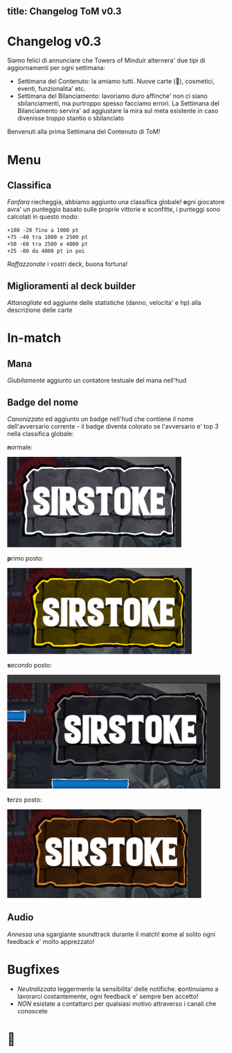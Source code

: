 title: Changelog ToM v0.3
---

# Changelog v0.3

Siamo felici di annunciare che Towers of Minduir alternera' due tipi di aggiornamenti per ogni settimana:

- Settimana del Contenuto: la amiamo tutti. Nuove carte (👀), cosmetici, eventi, funzionalita' etc.
- Settimana del Bilanciamento: lavoriamo duro affinche' non ci siano sbilanciamenti, ma purtroppo spesso facciamo errori. La Settimana del Bilanciamento servira' ad aggiustare la mira sul meta esistente in caso divenisse troppo stantio o sbilanciato

Benvenuti alla prima Settimana del Contenuto di ToM!

Menu
====

Classifica
----------

_Fanfara_ riecheggia, abbiamo aggiunto una classifica globale! **o**gni giocatore avra' un punteggio basato sulle proprie vittorie e sconfitte, i punteggi sono calcolati in questo modo:

```
+100 -20 fino a 1000 pt
+75 -40 tra 1000 e 2500 pt
+50 -60 tra 2500 e 4000 pt
+25 -80 da 4000 pt in poi
```

_Raffazzonate_ i vostri deck, buona fortuna!

Miglioramenti al deck builder
-----------------------------

_Attanagliate_ ed aggiunte delle statistiche (danno, velocita' e hp) alla descrizione delle carte

In-match
========

Mana
----

_Giubilamente_ aggiunto un contatore testuale del mana nell'hud

Badge del nome
--------------

_Canonizzato_ ed aggiunto un badge nell'hud che contiene il nome dell'avversario corrente - il badge diventa colorato se l'avversario e' top 3 nella classifica globale:

**n**ormale:

![](normal.png)

**p**rimo posto:

![](gold.png)

**s**econdo posto:

![](silver.png)

**t**erzo posto:

![](bronze.png)

Audio
-----

_Annessa_ una sgargiante soundtrack durante il match! **c**ome al solito ogni feedback e' molto apprezzato!

Bugfixes
========

- _Neutralizzata_ leggermente la sensibilita' delle notifiche. **c**ontinuiamo a lavorarci costantemente, ogni feedback e' sempre ben accetto!
- _NON_ esistate a contattarci per qualsiasi motivo attraverso i canali che conoscete

👀
==
